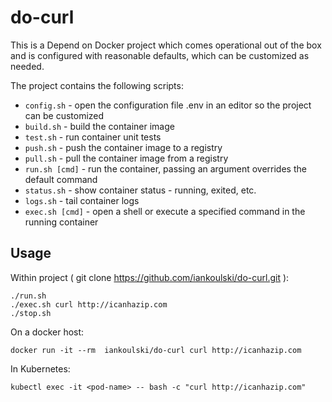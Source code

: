 # do-curl


This is a Depend on Docker project which comes operational out of the box 
and is configured with reasonable defaults, which can be customized as needed.


The project contains the following scripts:
* `config.sh` - open the configuration file .env in an editor so the project can be customized
* `build.sh` - build the container image
* `test.sh` - run container unit tests
* `push.sh` - push the container image to a registry
* `pull.sh` - pull the container image from a registry
* `run.sh [cmd]` - run the container, passing an argument overrides the default command
* `status.sh` - show container status - running, exited, etc.
* `logs.sh` - tail container logs
* `exec.sh [cmd]` - open a shell or execute a specified command in the running container

## Usage

Within project ( git clone https://github.com/iankoulski/do-curl.git ):
```
./run.sh
./exec.sh curl http://icanhazip.com
./stop.sh
```

On a docker host:

```
docker run -it --rm  iankoulski/do-curl curl http://icanhazip.com
```

In Kubernetes:

```
kubectl exec -it <pod-name> -- bash -c "curl http://icanhazip.com"
```


